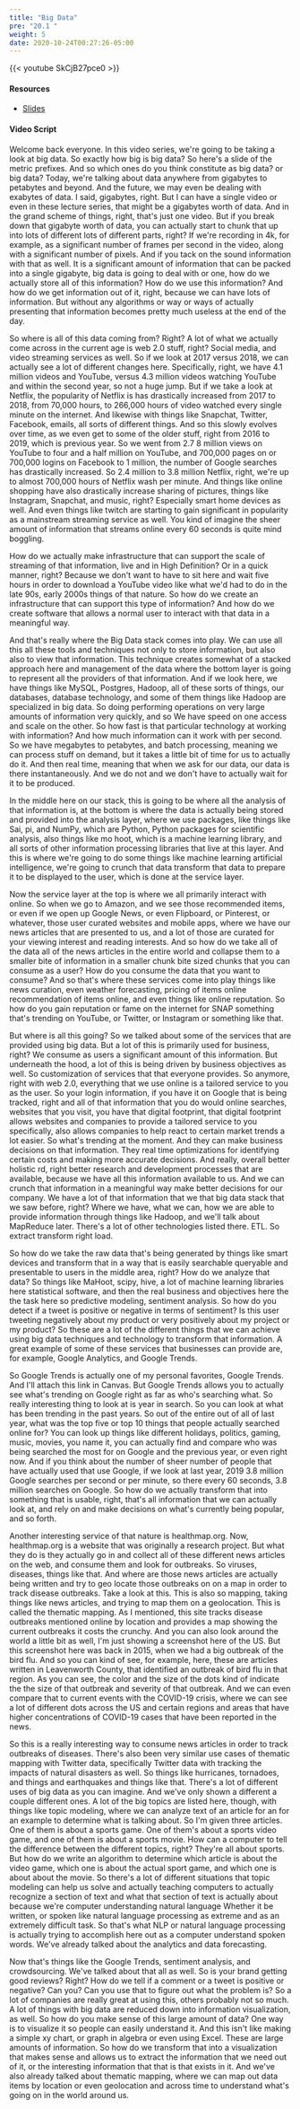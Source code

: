 ```yaml
---
title: "Big Data"
pre: "20.1 "
weight: 5
date: 2020-10-24T00:27:26-05:00
---
```


{{< youtube SkCjB27pce0 >}}


#### Resources
* [Slides](/1-cc110/20-big-data/slides/20-BigData.pdf)

#### Video Script

Welcome back everyone. In this video series, we're going to be taking a look at big data. So exactly how big is big data? So here's a slide of the metric prefixes. And so which ones do you think constitute as big data? or big data? Today, we're talking about data anywhere from gigabytes to petabytes and beyond. And the future, we may even be dealing with exabytes of data. I said, gigabytes, right. But I can have a single video or even in these lecture series, that might be a gigabytes worth of data. And in the grand scheme of things, right, that's just one video. But if you break down that gigabyte worth of data, you can actually start to chunk that up into lots of different lots of different parts, right? If we're recording in 4k, for example, as a significant number of frames per second in the video, along with a significant number of pixels. And if you tack on the sound information with that as well. It is a significant amount of information that can be packed into a single gigabyte, big data is going to deal with or one, how do we actually store all of this information? How do we use this information? And how do we get information out of it, right, because we can have lots of information. But without any algorithms or way or ways of actually presenting that information becomes pretty much useless at the end of the day. 

So where is all of this data coming from? Right? A lot of what we actually come across in the current age is web 2.0 stuff, right? Social media, and video streaming services as well. So if we look at 2017 versus 2018, we can actually see a lot of different changes here. Specifically, right, we have 4.1 million videos and YouTube, versus 4.3 million videos watching YouTube and within the second year, so not a huge jump. But if we take a look at Netflix, the popularity of Netflix is has drastically increased from 2017 to 2018, from 70,000 hours, to 266,000 hours of video watched every single minute on the internet. And likewise with things like Snapchat, Twitter, Facebook, emails, all sorts of different things. And so this slowly evolves over time, as we even get to some of the older stuff, right from 2016 to 2019, which is previous year. So we went from 2.7 8 million views on YouTube to four and a half million on YouTube, and 700,000 pages on or 700,000 logins on Facebook to 1 million, the number of Google searches has drastically increased. So 2.4 million to 3.8 million Netflix, right, we're up to almost 700,000 hours of Netflix wash per minute. And things like online shopping have also drastically increase sharing of pictures, things like Instagram, Snapchat, and music, right? Especially smart home devices as well. And even things like twitch are starting to gain significant in popularity as a mainstream streaming service as well. You kind of imagine the sheer amount of information that streams online every 60 seconds is quite mind boggling.

 How do we actually make infrastructure that can support the scale of streaming of that information, live and in High Definition? Or in a quick manner, right? Because we don't want to have to sit here and wait five hours in order to download a YouTube video like what we'd had to do in the late 90s, early 2000s things of that nature. So how do we create an infrastructure that can support this type of information? And how do we create software that allows a normal user to interact with that data in a meaningful way. 
 
 And that's really where the Big Data stack comes into play. We can use all this all these tools and techniques not only to store information, but also also to view that information. This technique creates somewhat of a stacked approach here and management of the data where the bottom layer is going to represent all the providers of that information. And if we look here, we have things like MySQL, Postgres, Hadoop, all of these sorts of things, our databases, database technology, and some of them things like Hadoop are specialized in big data. So doing performing operations on very large amounts of information very quickly, and so We have speed on one access and scale on the other. So how fast is that particular technology at working with information? And how much information can it work with per second. So we have megabytes to petabytes, and batch processing, meaning we can process stuff on demand, but it takes a little bit of time for us to actually do it. And then real time, meaning that when we ask for our data, our data is there instantaneously. And we do not and we don't have to actually wait for it to be produced. 
 
 In the middle here on our stack, this is going to be where all the analysis of that information is, at the bottom is where the data is actually being stored and provided into the analysis layer, where we use packages, like things like Sai, pi, and NumPy, which are Python, Python packages for scientific analysis, also things like mo hoot, which is a machine learning library, and all sorts of other information processing libraries that live at this layer. And this is where we're going to do some things like machine learning artificial intelligence, we're going to crunch that data transform that data to prepare it to be displayed to the user, which is done at the service layer. 
 
 Now the service layer at the top is where we all primarily interact with online. So when we go to Amazon, and we see those recommended items, or even if we open up Google News, or even Flipboard, or Pinterest, or whatever, those user curated websites and mobile apps, where we have our news articles that are presented to us, and a lot of those are curated for your viewing interest and reading interests. And so how do we take all of the data all of the news articles in the entire world and collapse them to a smaller bite of information in a smaller chunk bite sized chunks that you can consume as a user? How do you consume the data that you want to consume? And so that's where these services come into play things like news curation, even weather forecasting, pricing of items online recommendation of items online, and even things like online reputation. So how do you gain reputation or fame on the internet for SNAP something that's trending on YouTube, or Twitter, or Instagram or something like that. 
 
 But where is all this going? So we talked about some of the services that are provided using big data. But a lot of this is primarily used for business, right? We consume as users a significant amount of this information. But underneath the hood, a lot of this is being driven by business objectives as well. So customization of services that that everyone provides. So anymore, right with web 2.0, everything that we use online is a tailored service to you as the user. So your login information, if you have it on Google that is being tracked, right and all of that information that you do would online searches, websites that you visit, you have that digital footprint, that digital footprint allows websites and companies to provide a tailored service to you specifically, also allows companies to help react to certain market trends a lot easier. So what's trending at the moment. And they can make business decisions on that information. They real time optimizations for identifying certain costs and making more accurate decisions. And really, overall better holistic rd, right better research and development processes that are available, because we have all this information available to us. And we can crunch that information in a meaningful way make better decisions for our company. We have a lot of that information that we that big data stack that we saw before, right? Where we have, what we can, how we are able to provide information through things like Hadoop, and we'll talk about MapReduce later. There's a lot of other technologies listed there. ETL. So extract transform right load. 
 
 So how do we take the raw data that's being generated by things like smart devices and transform that in a way that is easily searchable queryable and presentable to users in the middle area, right? How do we analyze that data? So things like MaHoot, scipy, hive, a lot of machine learning libraries here statistical software, and then the real business and objectives here the the task here so predictive modeling, sentiment analysis. So how do you detect if a tweet is positive or negative in terms of sentiment? Is this user tweeting negatively about my product or very positively about my project or my product? So these are a lot of the different things that we can achieve using big data techniques and technology to transform that information. A great example of some of these services that businesses can provide are, for example, Google Analytics, and Google Trends. 
 
 So Google Trends is actually one of my personal favorites, Google Trends. And I'll attach this link in Canvas. But Google Trends allows you to actually see what's trending on Google right as far as who's searching what. So really interesting thing to look at is year in search. So you can look at what has been trending in the past years. So out of the entire out of all of last year, what was the top five or top 10 things that people actually searched online for? You can look up things like different holidays, politics, gaming, music, movies, you name it, you can actually find and compare who was being searched the most for on Google and the previous year, or even right now. And if you think about the number of sheer number of people that have actually used that use Google, if we look at last year, 2019 3.8 million Google searches per second or per minute, so there every 60 seconds, 3.8 million searches on Google. So how do we actually transform that into something that is usable, right, that's all information that we can actually look at, and rely on and make decisions on what's currently being popular, and so forth. 
 
 Another interesting service of that nature is healthmap.org. Now, healthmap.org is a website that was originally a research project. But what they do is they actually go in and collect all of these different news articles on the web, and consume them and look for outbreaks. So viruses, diseases, things like that. And where are those news articles are actually being written and try to geo locate those outbreaks on on a map in order to track disease outbreaks. Take a look at this. This is also so mapping, taking things like news articles, and trying to map them on a geolocation. This is called the thematic mapping. As I mentioned, this site tracks disease outbreaks mentioned online by location and provides a map showing the current outbreaks it costs the crunchy. And you can also look around the world a little bit as well, I'm just showing a screenshot here of the US. But this screenshot here was back in 2015, when we had a big outbreak of the bird flu. And so you can kind of see, for example, here, these are articles written in Leavenworth County, that identified an outbreak of bird flu in that region. As you can see, the color and the size of the dots kind of indicate the the size of that outbreak and severity of that outbreak. And we can even compare that to current events with the COVID-19 crisis, where we can see a lot of different dots across the US and certain regions and areas that have higher concentrations of COVID-19 cases that have been reported in the news. 
 
 So this is a really interesting way to consume news articles in order to track outbreaks of diseases. There's also been very similar use cases of thematic mapping with Twitter data, specifically Twitter data with tracking the impacts of natural disasters as well. So things like hurricanes, tornadoes, and things and earthquakes and things like that. There's a lot of different uses of big data as you can imagine. And we've only shown a different a couple different ones. A lot of the big topics are listed here, though, with things like topic modeling, where we can analyze text of an article for an for an example to determine what is talking about. So I'm given three articles. One of them is about a sports game. One of them's about a sports video game, and one of them is about a sports movie. How can a computer to tell the difference between the different topics, right? They're all about sports. But how do we write an algorithm to determine which article is about the video game, which one is about the actual sport game, and which one is about about the movie. So there's a lot of different situations that topic modeling can help us solve and actually teaching computers to actually recognize a section of text and what that section of text is actually about because we're computer understanding natural language Whether it be written, or spoken like natural language processing as extreme and as an extremely difficult task. So that's what NLP or natural language processing is actually trying to accomplish here out as a computer understand spoken words. We've already talked about the analytics and data forecasting. 
 
 Now that's things like the Google Trends, sentiment analysis, and crowdsourcing. We've talked about that all as well. So is your brand getting good reviews? Right? How do we tell if a comment or a tweet is positive or negative? Can you? Can you use that to figure out what the problem is? So a lot of companies are really great at using this, others probably not so much. A lot of things with big data are reduced down into information visualization, as well. So how do you make sense of this large amount of data? One way is to visualize it so people can easily understand it. And this isn't like making a simple xy chart, or graph in algebra or even using Excel. These are large amounts of information. So how do we transform that into a visualization that makes sense and allows us to extract the information that we need out of it, or the interesting information that that is that exists in it. And we've also already talked about thematic mapping, where we can map out data items by location or even geolocation and across time to understand what's going on in the world around us. 

